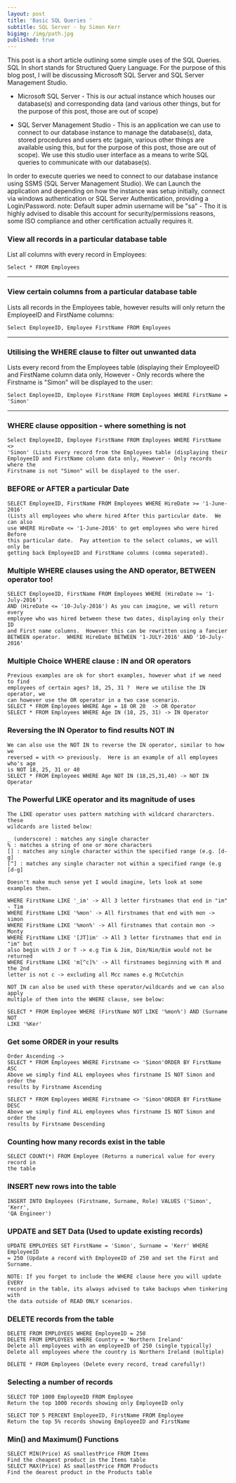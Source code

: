 ```yaml
---
layout: post
title: 'Basic SQL Queries '
subtitle: SQL Server - by Simon Kerr
bigimg: /img/path.jpg
published: true
---
```


This post is a short article outlining some simple uses of the SQL Queries.  SQL In short stands for Structured Query Language.  For the purpose of this blog post, I will be discussing Microsoft SQL Server and SQL Server Management Studio.


- Microsoft SQL Server - This is our actual instance which houses our database(s) and corresponding data (and various other things, but for the purpose of this post, those are out of scope)

- SQL Server Management Studio - This is an application we can use to connect to our database instance to manage the database(s), data, stored procedures and users etc (again, various other things are available using this, but for the purpose of this post, those are out of scope).  We use this studio user interface as a means to write SQL queries to communicate with our database(s).

In order to execute queries we need to connect to our database instance using SSMS (SQL Server Management Studio).  We can Launch the application and depending on how the instance was setup initially, connect via windows authentication or SQL Server Authentication, providing a Login/Password.  note: Default super admin username will be "sa" - Tho it is highly advised to disable this account for security/permissions reasons, some ISO compliance and other certification actually requires it.


### View all records in a particular database table
List all columns with every record in Employees:
	
    Select * FROM Employees 
    
---
    
### View certain columns from a particular database table
Lists all records in the Employees table, however results will only return the EmployeeID and FirstName columns:

	Select EmployeeID, Employee FirstName FROM Employees 
    
---
    
### Utilising the WHERE clause to filter out unwanted data
Lists every record from the Employees table (displaying their EmployeeID and FirstName column data only, However - Only records where the Firstname is "Simon" will be displayed to the user:

	Select EmployeeID, Employee FirstName FROM Employees WHERE FirstName = 
	'Simon' 
    
---
    
### WHERE clause opposition - where something is not

	Select EmployeeID, Employee FirstName FROM Employees WHERE FirstName <> 
	'Simon' (Lists every record from the Employees table (displaying their
	EmployeeID and FirstName column data only, However - Only records where the
	Firstname is not "Simon" will be displayed to the user.
    
### BEFORE or AFTER a particular Date

	SELECT EmployeeID, FirstName FROM Employees WHERE HireDate >= '1-June-2016'
	(Lists all employees who where hired After this particular date.  We can also
	use WHERE HireDate <= '1-June-2016' to get employees who were hired Before
    this particular date.  Pay attention to the select columns, we will only be 
    getting back EmployeeID and FirstName columns (comma seperated).
    
### Multiple WHERE clauses using the AND operator, BETWEEN operator too!

	SELECT EmployeeID, FirstName FROM Employees WHERE (HireDate >= '1-July-2016')
    AND (HireDate <= '10-July-2016') As you can imagine, we will return every 
    employee who was hired between these two dates, displaying only their ID
    and First name columns.  However this can be rewritten using a fancier 
    BETWEEN operator.  WHERE HireDate BETWEEN '1-JULY-2016' AND '10-July-2016'
    
### Multiple Choice WHERE clause : IN and OR operators

	Previous examples are ok for short examples, however what if we need to find
    employees of certain ages? 18, 25, 31 ?  Here we utilise the IN operator, we 
    can however use the OR operator in a two case scenario.
    SELECT * FROM Employees WHERE Age = 18 OR 20  -> OR Operator
    SELECT * FROM Employees WHERE Age IN (18, 25, 31) -> IN Operator
    
### Reversing the IN Operator to find results NOT IN

	We can also use the NOT IN to reverse the IN operator, similar to how we 
    reversed = with <> previously.  Here is an example of all employees who's age
    is NOT 18, 25, 31 or 40
    SELECT * FROM Employees WHERE Age NOT IN (18,25,31,40) -> NOT IN Operator
    
### The Powerful LIKE operator and its magnitude of uses

    The LIKE operator uses pattern matching with wildcard chararcters.  these 
    wildcards are listed below:

    _ (underscore) : matches any single character
    % : matches a string of one or more characters
    [] : matches any single character within the specified range (e.g. [d-g]
    [^] : matches any single character not within a specified range (e.g [d-g]

    Doesn't make much sense yet I would imagine, lets look at some examples then.

    WHERE FirstName LIKE '_im' -> All 3 letter firstnames that end in "im" - Tim
    WHERE FirstName LIKE '%mon' -> All firstnames that end with mon -> simon
    WHERE FirstName LIKE '%mon%' -> All firstnames that contain mon -> Monty
    WHERE FirstName LIKE '[JT]im' -> All 3 letter firstnames that end in "im" but
    also begin with J or T -> e.g Tim & Jim, Dim/Nim/Bim would not be returned
    WHERE FirstName LIKE 'm[^c]%' -> All firstnames beginning with M and the 2nd
    letter is not c -> excluding all Mcc names e.g McCutchin

    NOT IN can also be used with these operator/wildcards and we can also apply
    multiple of them into the WHERE clause, see below:

    SELECT * FROM Employee WHERE (FirstName NOT LIKE '%mon%') AND (Surname NOT 
    LIKE '%Ker'
    
### Get some ORDER in your results

	Order Ascending -> 
	SELECT * FROM Employees WHERE Firstname <> 'Simon'ORDER BY FirstName ASC
	Above we simply find ALL employees whos firstname IS NOT Simon and order the
	results by Firstname Ascending
    
    SELECT * FROM Employees WHERE Firstname <> 'Simon'ORDER BY FirstName DESC
	Above we simply find ALL employees whos firstname IS NOT Simon and order the
	results by Firstname Descending
    
### Counting how many records exist in the table

	SELECT COUNT(*) FROM Employee (Returns a numerical value for every record in
	the table
    
### INSERT new rows into the table

	INSERT INTO Employees (Firstname, Surname, Role) VALUES ('Simon', 'Kerr', 
	'QA Engineer')
	
### UPDATE and SET Data (Used to update existing records)

	UPDATE EMPLOYEES SET FirstName = 'Simon', Surname = 'Kerr' WHERE EmployeeID
    = 250 (Update a record with EmployeeID of 250 and set the First and Surname.

    NOTE: If you forget to include the WHERE clause here you will update EVERY 
    record in the table, its always advised to take backups when tinkering with
    the data outside of READ ONLY scenarios.
    
### DELETE records from the table

	DELETE FROM EMPLOYEES WHERE EmployeeID = 250 
    DELETE FROM EMPLOYEES WHERE Country = 'Northern Ireland'
    Delete all employees with an employeeID of 250 (single typically)
    Delete all employees where the country is Northern Ireland (multiple)

    DELETE * FROM Employees (Delete every record, tread carefully!)
    
### Selecting a number of records

    SELECT TOP 1000 EmployeeID FROM Employee
    Return the top 1000 records showing only EmployeeID only

    SELECT TOP 5 PERCENT EmployeeID, FirstName FROM Employee
    Return the top 5% records showing EmployeeID and FirstName
    
### Min() and Maximum() Functions

    SELECT MIN(Price) AS smallestPrice FROM Items
    Find the cheapest product in the Items table
    SELECT MAX(Price) AS smallestPrice FROM Products
    Find the dearest product in the Products table




